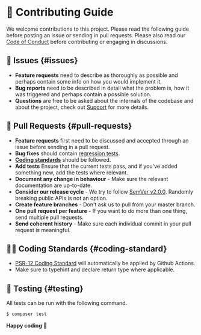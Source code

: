 # 📖 Contributing Guide

We welcome contributions to this project. Please read the following guide before posting an issue or sending in pull requests.
Please also read our [Code of Conduct](/community/code-of-conduct) before contributing or engaging in discussions.

## 🐛 Issues {#issues}

- **Feature requests** need to describe as thoroughly as possible and perhaps contain some info on how you would implement it.
- **Bug reports** need to be described in detail what the problem is, how it was triggered and perhaps contain a possible solution.
- **Questions** are free to be asked about the internals of the codebase and about the project, check out [Support](/community/support) for more details.

## 🔀 Pull Requests {#pull-requests}

- **Feature requests** first need to be discussed and accepted through an issue before sending in a pull request.
- **Bug fixes** should contain [regression tests](https://laracasts.com/lessons/regression-testing).
- **[Coding standards](#coding-standards)** should be followed.
- **Add tests** Ensure that the current tests pass, and if you've added something new, add the tests where relevant.
- **Document any change in behaviour** - Make sure the relevant documentation are up-to-date.
- **Consider our release cycle** - We try to follow [SemVer v2.0.0](https://semver.org/). Randomly breaking public APIs is not an option.
- **Create feature branches** - Don't ask us to pull from your master branch.
- **One pull request per feature** - If you want to do more than one thing, send multiple pull requests.
- **Send coherent history** - Make sure each individual commit in your pull request is meaningful.

## 👨‍💻 Coding Standards {#coding-standard}

- [PSR-12 Coding Standard](https://www.php-fig.org/psr/psr-12/) will automatically be applied by Github Actions.
- Make sure to typehint and declare return type where applicable.

## 🧪 Testing {#testing}

All tests can be run with the following command.

```bash
$ composer test
```

**Happy coding** 🎉
